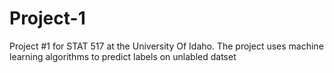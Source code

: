 # Project-1
Project #1 for STAT 517 at the University Of Idaho. The project uses machine learning algorithms to predict labels on unlabled datset
